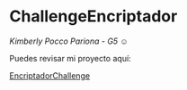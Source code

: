 # ChallengeEncriptador

 *_Kimberly Pocco Pariona - G5_* ☺

Puedes revisar mi proyecto aquí:

[EncriptadorChallenge](https://kimberlypocco.github.io/ChallengeEncriptador/)
